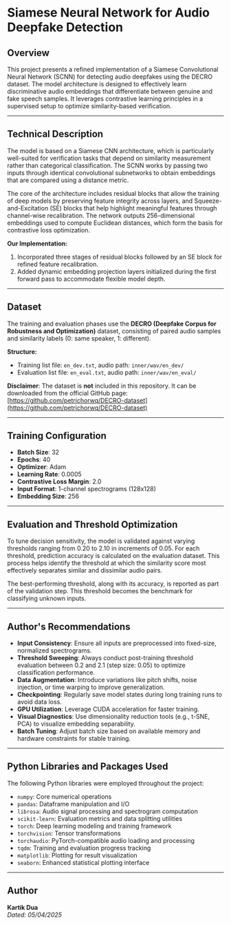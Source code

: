 # Siamese Neural Network for Audio Deepfake Detection

## Overview
This project presents a refined implementation of a Siamese Convolutional Neural Network (SCNN) for detecting audio deepfakes using the DECRO dataset. The model architecture is designed to effectively learn discriminative audio embeddings that differentiate between genuine and fake speech samples. It leverages contrastive learning principles in a supervised setup to optimize similarity-based verification.

---

## Technical Description
The model is based on a Siamese CNN architecture, which is particularly well-suited for verification tasks that depend on similarity measurement rather than categorical classification. The SCNN works by passing two inputs through identical convolutional subnetworks to obtain embeddings that are compared using a distance metric.

The core of the architecture includes residual blocks that allow the training of deep models by preserving feature integrity across layers, and Squeeze-and-Excitation (SE) blocks that help highlight meaningful features through channel-wise recalibration. The network outputs 256-dimensional embeddings used to compute Euclidean distances, which form the basis for contrastive loss optimization.

**Our Implementation:**
1. Incorporated three stages of residual blocks followed by an SE block for refined feature recalibration.
2. Added dynamic embedding projection layers initialized during the first forward pass to accommodate flexible model depth.

---

## Dataset
The training and evaluation phases use the **DECRO (Deepfake Corpus for Robustness and Optimization)** dataset, consisting of paired audio samples and similarity labels (0: same speaker, 1: different). 

**Structure:**
- Training list file: `en_dev.txt`, audio path: `inner/wav/en_dev/`
- Evaluation list file: `en_eval.txt`, audio path: `inner/wav/en_eval/`

**Disclaimer**: The dataset is **not** included in this repository. It can be downloaded from the official GitHub page:
[https://github.com/petrichorwq/DECRO-dataset](https://github.com/petrichorwq/DECRO-dataset)

---

## Training Configuration
- **Batch Size**: 32
- **Epochs**: 40
- **Optimizer**: Adam
- **Learning Rate**: 0.0005
- **Contrastive Loss Margin**: 2.0
- **Input Format**: 1-channel spectrograms (128x128)
- **Embedding Size**: 256

---

## Evaluation and Threshold Optimization
To tune decision sensitivity, the model is validated against varying thresholds ranging from 0.20 to 2.10 in increments of 0.05. For each threshold, prediction accuracy is calculated on the evaluation dataset. This process helps identify the threshold at which the similarity score most effectively separates similar and dissimilar audio pairs.

The best-performing threshold, along with its accuracy, is reported as part of the validation step. This threshold becomes the benchmark for classifying unknown inputs.

---

## Author's Recommendations
- **Input Consistency**: Ensure all inputs are preprocessed into fixed-size, normalized spectrograms.
- **Threshold Sweeping**: Always conduct post-training threshold evaluation between 0.2 and 2.1 (step size: 0.05) to optimize classification performance.
- **Data Augmentation**: Introduce variations like pitch shifts, noise injection, or time warping to improve generalization.
- **Checkpointing**: Regularly save model states during long training runs to avoid data loss.
- **GPU Utilization**: Leverage CUDA acceleration for faster training.
- **Visual Diagnostics**: Use dimensionality reduction tools (e.g., t-SNE, PCA) to visualize embedding separability.
- **Batch Tuning**: Adjust batch size based on available memory and hardware constraints for stable training.

---

## Python Libraries and Packages Used
The following Python libraries were employed throughout the project:
- `numpy`: Core numerical operations
- `pandas`: Dataframe manipulation and I/O
- `librosa`: Audio signal processing and spectrogram computation
- `scikit-learn`: Evaluation metrics and data splitting utilities
- `torch`: Deep learning modeling and training framework
- `torchvision`: Tensor transformations
- `torchaudio`: PyTorch-compatible audio loading and processing
- `tqdm`: Training and evaluation progress tracking
- `matplotlib`: Plotting for result visualization
- `seaborn`: Enhanced statistical plotting interface

---

## Author
**Kartik Dua**  
*Dated: 05/04/2025*

